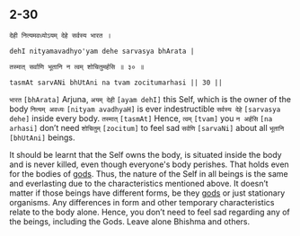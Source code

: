 ## 2-30


```shloka-sa
देही नित्यमवध्योऽयम् देहे सर्वस्य भारत ।
```
```shloka-sa-hk
dehI nityamavadhyo'yam dehe sarvasya bhArata |
```
```shloka-sa
तस्मात् सर्वाणि भूतानि न त्वम् शोचितुमर्हसि ॥ ३० ॥
```
```shloka-sa-hk
tasmAt sarvANi bhUtAni na tvam zocitumarhasi || 30 ||
```

`भारत` `[bhArata]` Arjuna, `अयम् देही` `[ayam dehI]` this Self, which is the owner of the body `नित्यम् अवध्यः` `[nityam avadhyaH]` is ever indestructible `सर्वस्य देहे` `[sarvasya dehe]` inside every body. `तस्मात्` `[tasmAt]` Hence, `त्वम्` `[tvam]` you `न अर्हसि` `[na arhasi]` don’t need `शोचितुम्` `[zocitum]` to feel sad `सर्वणि` `[sarvaNi]` about all `भूतानि` `[bhUtAni]` beings.

It should be learnt that the Self owns the body, is situated inside the body and is never killed, even though everyone's body perishes. That holds even for the bodies of [gods](gods_and_other_powers). 
Thus, the nature of the Self in all beings is the same and everlasting due to the characteristics mentioned above. It doesn’t matter if those beings have different forms, be they [gods](gods_and_other_powers) or just stationary organisms. Any differences in form and other temporary characteristics relate to the body alone. Hence, you don’t need to feel sad regarding any of the beings, including the Gods. Leave alone Bhishma and others.

